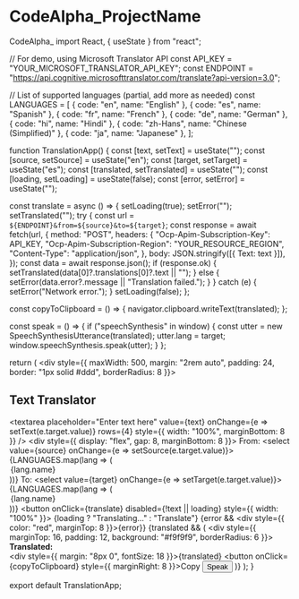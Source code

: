 # CodeAlpha_ProjectName
CodeAlpha_
import React, { useState } from "react";

// For demo, using Microsoft Translator API
const API_KEY = "YOUR_MICROSOFT_TRANSLATOR_API_KEY";
const ENDPOINT = "https://api.cognitive.microsofttranslator.com/translate?api-version=3.0";

// List of supported languages (partial, add more as needed)
const LANGUAGES = [
  { code: "en", name: "English" },
  { code: "es", name: "Spanish" },
  { code: "fr", name: "French" },
  { code: "de", name: "German" },
  { code: "hi", name: "Hindi" },
  { code: "zh-Hans", name: "Chinese (Simplified)" },
  { code: "ja", name: "Japanese" },
];

function TranslationApp() {
  const [text, setText] = useState("");
  const [source, setSource] = useState("en");
  const [target, setTarget] = useState("es");
  const [translated, setTranslated] = useState("");
  const [loading, setLoading] = useState(false);
  const [error, setError] = useState("");

  const translate = async () => {
    setLoading(true);
    setError("");
    setTranslated("");
    try {
      const url = `${ENDPOINT}&from=${source}&to=${target}`;
      const response = await fetch(url, {
        method: "POST",
        headers: {
          "Ocp-Apim-Subscription-Key": API_KEY,
          "Ocp-Apim-Subscription-Region": "YOUR_RESOURCE_REGION",
          "Content-Type": "application/json",
        },
        body: JSON.stringify([{ Text: text }]),
      });
      const data = await response.json();
      if (response.ok) {
        setTranslated(data[0]?.translations[0]?.text || "");
      } else {
        setError(data.error?.message || "Translation failed.");
      }
    } catch (e) {
      setError("Network error.");
    }
    setLoading(false);
  };

  const copyToClipboard = () => {
    navigator.clipboard.writeText(translated);
  };

  const speak = () => {
    if ("speechSynthesis" in window) {
      const utter = new SpeechSynthesisUtterance(translated);
      utter.lang = target;
      window.speechSynthesis.speak(utter);
    }
  };

  return (
    <div style={{ maxWidth: 500, margin: "2rem auto", padding: 24, border: "1px solid #ddd", borderRadius: 8 }}>
      <h2>Text Translator</h2>
      <textarea
        placeholder="Enter text here"
        value={text}
        onChange={e => setText(e.target.value)}
        rows={4}
        style={{ width: "100%", marginBottom: 8 }}
      />
      <div style={{ display: "flex", gap: 8, marginBottom: 8 }}>
        <label>
          From:
          <select value={source} onChange={e => setSource(e.target.value)}>
            {LANGUAGES.map(lang => (
              <option key={lang.code} value={lang.code}>{lang.name}</option>
            ))}
          </select>
        </label>
        <label>
          To:
          <select value={target} onChange={e => setTarget(e.target.value)}>
            {LANGUAGES.map(lang => (
              <option key={lang.code} value={lang.code}>{lang.name}</option>
            ))}
          </select>
        </label>
      </div>
      <button onClick={translate} disabled={!text || loading} style={{ width: "100%" }}>
        {loading ? "Translating..." : "Translate"}
      </button>
      {error && <div style={{ color: "red", marginTop: 8 }}>{error}</div>}
      {translated && (
        <div style={{ marginTop: 16, padding: 12, background: "#f9f9f9", borderRadius: 6 }}>
          <div><b>Translated:</b></div>
          <div style={{ margin: "8px 0", fontSize: 18 }}>{translated}</div>
          <button onClick={copyToClipboard} style={{ marginRight: 8 }}>Copy</button>
          <button onClick={speak}>Speak</button>
        </div>
      )}
    </div>
  );
}

export default TranslationApp;
